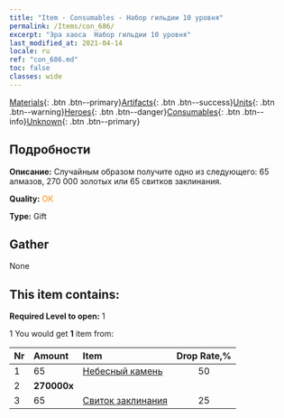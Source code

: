 ```yaml
---
title: "Item - Consumables - Набор гильдии 10 уровня"
permalink: /Items/con_686/
excerpt: "Эра хаоса  Набор гильдии 10 уровня"
last_modified_at: 2021-04-14
locale: ru
ref: "con_686.md"
toc: false
classes: wide
---
```

 [Materials](/ru/Items/){: .btn .btn--primary}[Artifacts](/ru/Items/Artifacts/){: .btn .btn--success}[Units](/ru/Items/Units/){: .btn .btn--warning}[Heroes](/ru/Items/Heroes/){: .btn .btn--danger}[Consumables](/ru/Items/Consumables/){: .btn .btn--info}[Unknown](/ru/Items/Unknown/){: .btn .btn--primary}

## Подробности
 **Описание:** Случайным образом получите одно из следующего: 65 алмазов, 270 000 золотых или 65 свитков заклинания.

 **Quality:** <span style="color: #FF8C00">OK</span>

 **Type:** Gift

## Gather

  None

## This item contains:

 **Required Level to open:** 1

 1 You would get **1** item  from:

  | Nr | Amount |     Item    | Drop Rate,% |
  |:---|:-------|:------------|:---------:|
  | 1 | 65 | [Небесный камень](/ru/Items/art_188/) | 50 | 
  | 2 |  **270000x** | <i class="fas fa-coins"/> |  | 25 | 
  | 3 | 65 | [Свиток заклинания](/ru/Items/con_694/) | 25 | 
